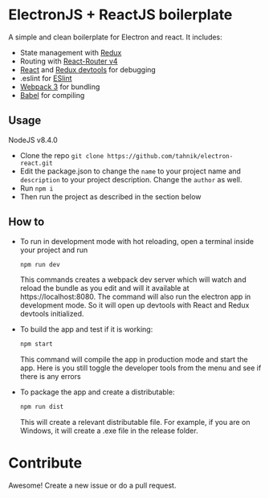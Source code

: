 # ElectronJS + ReactJS boilerplate

A simple and clean boilerplate for Electron and react. It includes:

- State management with [Redux]
- Routing with [React-Router v4]
- [React] and [Redux devtools] for debugging
- .eslint for [ESlint]
- [Webpack 3] for bundling
- [Babel] for compiling

## Usage

NodeJS v8.4.0

- Clone the repo
`git clone https://github.com/tahnik/electron-react.git`
- Edit the package.json to change the `name` to your project name and `description` to your project description. Change the `author` as well.
- Run `npm i`
- Then run the project as described in the section below

## How to
- To run in development mode with hot reloading, open a terminal inside your project and run
    ```bash
    npm run dev
    ```
    
    This commands creates a webpack dev server which will watch and reload the bundle as you edit and will it available at https://localhost:8080.
    The command will also run the electron app in development mode. So it will open up devtools with React and Redux devtools initialized.
- To build the app and test if it is working:

    ```bash
    npm start
    ```

    This command will compile the app in production mode and start the app. Here is you still toggle the developer tools from the menu and see if there is any errors

- To package the app and create a distributable:

    ```bash
    npm run dist
    ```

    This will create a relevant distributable file. For example, if you are on Windows, it will create a .exe file in the release folder.


# Contribute
Awesome! Create a new issue or do a pull request.


[Redux]: <http://redux.js.org/>
[React-Router v4]: <https://reacttraining.com/react-router/>
[React]: <https://github.com/facebook/react-devtools>
[Redux devtools]: <https://github.com/gaearon/redux-devtools>
[Jest]: <https://facebook.github.io/jest/>
[ESlint]: <http://eslint.org/>
[Webpack 3]: <https://webpack.js.org/>
[Babel]: <https://babeljs.io/>
[Yeoman]: <http://yeoman.io/learning/>


